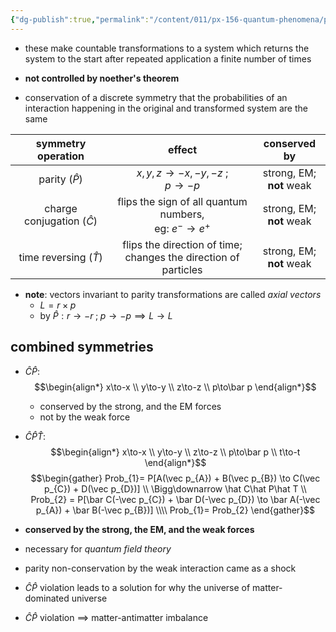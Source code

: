 ```yaml
---
{"dg-publish":true,"permalink":"/content/011/px-156-quantum-phenomena/px-156-b-particle-physics/px-156-i-symmetries/px-156-i3-discrete-symmetries/","noteIcon":"1","created":"2024-11-25T10:50:32.000+00:00","updated":"2024-11-26T20:03:26.294+00:00"}
---
```


- these make countable transformations to a system which returns the system to the start after repeated application a finite number of times
- **not controlled by noether's theorem**

- conservation of a discrete symmetry that the probabilities of an interaction happening in the original and transformed system are the same 

|      symmetry operation       |                               effect                               |         conserved by         |
| :---------------------------: | :----------------------------------------------------------------: | :--------------------------: |
|       parity ($\hat P$)       |                  $x,y,z\to-x,-y,-z$ ;<br>$p\to-p$                  | strong, EM; <br>**not** weak |
| charge conjugation ($\hat C$) |    flips the sign of all quantum numbers, <br>eg: $e^-\to e^+$     | strong, EM; <br>**not** weak |
|   time reversing ($\hat T$)   | flips the direction of time;<br>changes the direction of particles | strong, EM; <br>**not** weak |
- **note**: vectors invariant to parity transformations are called *axial vectors*
	- $L = r\times p$
	- by $\hat P: r\to-r\; ;\; p\to-p \implies L\to L$
## combined symmetries
- $\hat C \hat P:$ 
$$\begin{align*}
	x\to-x \\
	y\to-y \\
	z\to-z \\
	p\to\bar p
\end{align*}$$
	- conserved by the strong, and the EM forces
	- not by the weak force

- $\hat C\hat P\hat T:$ 
$$\begin{align*}
	x\to-x \\
	y\to-y \\
	z\to-z \\
	p\to\bar p \\
	t\to-t
\end{align*}$$
$$\begin{gather}
Prob_{1}= P[A(\vec p_{A}) + B(\vec p_{B}) \to C(\vec p_{C}) + D(\vec p_{D})] \\ \Bigg\downarrow \hat C\hat P\hat T \\ 
Prob_{2} = P[\bar C(-\vec p_{C}) + \bar D(-\vec p_{D}) \to \bar A(-\vec p_{A}) + \bar B(-\vec p_{B})] \\\\
Prob_{1}= Prob_{2}
\end{gather}$$
- **conserved by the strong, the EM, and the weak forces**
- necessary for *quantum field theory*

 - parity non-conservation by the weak interaction came as a shock
 - $\hat C\hat P$ violation leads to a solution for why the universe of matter-dominated universe
 - $\hat C\hat P$ violation $\implies$ matter-antimatter imbalance
